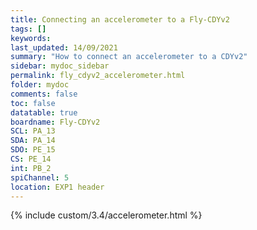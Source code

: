 ```yaml
---
title: Connecting an accelerometer to a Fly-CDYv2
tags: []
keywords: 
last_updated: 14/09/2021
summary: "How to connect an accelerometer to a CDYv2"
sidebar: mydoc_sidebar
permalink: fly_cdyv2_accelerometer.html
folder: mydoc
comments: false
toc: false
datatable: true
boardname: Fly-CDYv2
SCL: PA_13
SDA: PA_14
SDO: PE_15
CS: PE_14
int: PB_2
spiChannel: 5
location: EXP1 header
---
```


{% include custom/3.4/accelerometer.html %}
